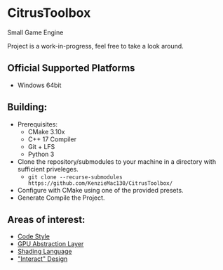 # CitrusToolbox
 Small Game Engine

 Project is a work-in-progress, feel free to take a look around.
 
## Official Supported Platforms
  * Windows 64bit
 
## Building:
  * Prerequisites:
     *  CMake 3.10x
     *  C++ 17 Compiler
     *  Git + LFS
     *  Python 3
  * Clone the repository/submodules to your machine in a directory with sufficient priveleges.
     * `git clone --recurse-submodules https://github.com/KenzieMac130/CitrusToolbox/`
  * Configure with CMake using one of the provided presets.
  * Generate Compile the Project.
 
## Areas of interest:
  * [Code Style](/docs/CodeStyleGuide.md)
  * [GPU Abstraction Layer](/engine/gpu)
  * [Shading Language](/docs/ShadingLanguage.md)
  * ["Interact" Design](/docs/InteractNotes.md)
